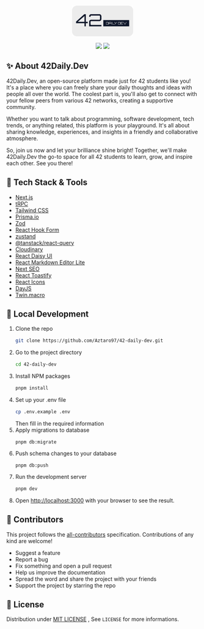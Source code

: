 <!-- PROJECT INFOS -->
<div align="center">
 <a href="https://github.com/Aztaro97/42-daily-App"><img src="https://raw.githubusercontent.com/Aztaro97/42-daily-dev/eb527258c09abe3a648fe291db11f20cfc57238c/src/assets/img/logo_white_large.svg" height="80px" /></a>

<br />

 <p align="center">
  <a><img src="https://img.shields.io/github/stars/aztaro97/42-daily-dev" /></a>
 <a><img src="https://img.shields.io/badge/LICENSE-MIT-brightgreen" /></a>
 </p>
</div>


<!-- DETAIL ABOUT THE PROJECT -->
## ✨ About 42Daily.Dev
42Daily.Dev, an open-source platform made just for 42 students like you! It's a place where you can freely share your daily thoughts and ideas with people all over the world. The coolest part is, you'll also get to connect with your fellow peers from various 42 networks, creating a supportive community.

Whether you want to talk about programming, software development, tech trends, or anything related, this platform is your playground. It's all about sharing knowledge, experiences, and insights in a friendly and collaborative atmosphere.

So, join us now and let your brilliance shine bright! Together, we'll make 42Daily.Dev the go-to space for all 42 students to learn, grow, and inspire each other. See you there!

## 🚀 Tech Stack & Tools
- [Next.js](https://nextjs.org/?ref=cal.com)
- [tRPC](https://trpc.io/?ref=cal.com)
- [Tailwind CSS](https://tailwindcss.com/?ref=cal.com)
- [Prisma.io](https://prisma.io/?ref=cal.com)
- [Zod](https://github.com/colinhacks/zod)
- [React Hook Form](https://react-hook-form.com)
- [zustand](https://zustand-demo.pmnd.rs/)
- [@tanstack/react-query](https://tanstack.com/query/latest)
- [Cloudinary](https://cloudinary.com/)
- [React Daisy UI](https://github.com/daisyui/react-daisyui)
- [React Markdown Editor Lite](https://harrychen0506.github.io/react-markdown-editor-lite/)
- [Next SEO](https://github.com/garmeeh/next-seo)
- [React Toastify](
	https://fkhadra.github.io/react-toastify/#/)
- [React Icons](https://react-icons.github.io/react-icons/)
- [DayJS](https://day.js.org/)
- [Twin.macro](https://github.com/ben-rogerson/twin.macro)



<!-- DEVELOPMENT -->
## 🎉 Local Development

1. Clone the repo
   ```sh
   git clone https://github.com/Aztaro97/42-daily-dev.git
   ```
2. Go to the project directory
	```sh
	cd 42-daily-dev
	```
3. Install NPM packages
   ```sh
   pnpm install
   ```
4. Set up your .env file
   ```sh
   cp .env.example .env
   ```
   Then fill in the required information
5. Apply migrations to database
	```
	pnpm db:migrate
	```
6. Push schema changes to your database
	```
	pnpm db:push
	```
7. Run the development server
   ```sh
   pnpm dev
   ```
8. Open [http://localhost:3000](http://localhost:3000) with your browser to see the result.






<!-- CONTRIBUTION -->
## 🎉 Contributors

<!-- ALL-CONTRIBUTORS-LIST:START - Do not remove or modify this section -->
<!-- prettier-ignore-start -->
<!-- markdownlint-disable -->

<!-- markdownlint-restore -->
<!-- prettier-ignore-end -->
<!-- ALL-CONTRIBUTORS-LIST:END -->

This project follows the [all-contributors](https://allcontributors.org) specification.
Contributions of any kind are welcome!
-  Suggest a feature
-  Report a bug
-  Fix something and open a pull request
-  Help us improve the documentation
-  Spread the word and share the project with your friends
-  Support the project by starring the repo


<!-- LICENSE -->
## 🔑 License

Distribution under [MIT LICENSE](https://github.com/Aztaro97/42-daily-App/blob/main/LICENSE) , See `LICENSE` for more informations.